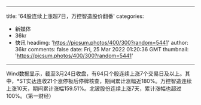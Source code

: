 
---
title: '64股连续上涨超7日，万控智造股价翻番'
categories: 
 - 新媒体
 - 36kr
 - 快讯
headimg: 'https://picsum.photos/400/300?random=5441'
author: 36kr
comments: false
date: Fri, 25 Mar 2022 01:20:36 GMT
thumbnail: 'https://picsum.photos/400/300?random=5441'
---

<div>   
Wind数据显示，截至3月24日收盘，有64只个股连续上涨7个交易日及以上。其中，*ST实达连收21个涨停板后停牌核查，期间累计涨幅近180%。万控智造连续上涨10天，期间累计涨幅159.51%。北玻股份连续上涨7天，累计涨幅也超过100%。（第一财经）  
</div>
            